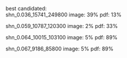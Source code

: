 best candidated:  
shn_0.036_15741_249800
image: 39%
pdf: 13%

shn_0.059_10787_120300
image: 2%
pdf: 33%

shn_0.064_10015_103100
image: 5%
pdf: 89%

shn_0.067_9186_85800
image: 5%
pdf: 89%